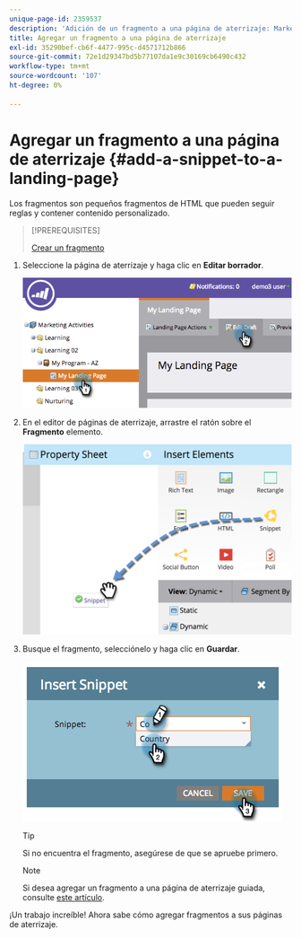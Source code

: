 ```yaml
---
unique-page-id: 2359537
description: 'Adición de un fragmento a una página de aterrizaje: Marketo Docs: documentación del producto'
title: Agregar un fragmento a una página de aterrizaje
exl-id: 35290bef-cb6f-4477-995c-d4571712b866
source-git-commit: 72e1d29347bd5b77107da1e9c30169cb6490c432
workflow-type: tm+mt
source-wordcount: '107'
ht-degree: 0%

---
```


# Agregar un fragmento a una página de aterrizaje {#add-a-snippet-to-a-landing-page}

Los fragmentos son pequeños fragmentos de HTML que pueden seguir reglas y contener contenido personalizado.

>[!PREREQUISITES]
>
>[Crear un fragmento](/help/marketo/product-docs/personalization/segmentation-and-snippets/snippets/create-a-snippet.md)

1. Seleccione la página de aterrizaje y haga clic en **Editar borrador**.

   ![](assets/image2014-9-16-15-3a4-3a28.png)

1. En el editor de páginas de aterrizaje, arrastre el ratón sobre el **Fragmento** elemento.

   ![](assets/image2015-5-21-12-3a46-3a34.png)

1. Busque el fragmento, selecciónelo y haga clic en **Guardar**.

   ![](assets/image2014-9-16-15-3a4-3a14.png)

   >[!TIP]
   >
   >Si no encuentra el fragmento, asegúrese de que se apruebe primero.

   >[!NOTE]
   >
   >Si desea agregar un fragmento a una página de aterrizaje guiada, consulte [este artículo](/help/marketo/product-docs/demand-generation/landing-pages/landing-page-templates/create-a-guided-landing-page-template.md).

¡Un trabajo increíble! Ahora sabe cómo agregar fragmentos a sus páginas de aterrizaje.
